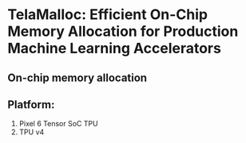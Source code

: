 # TelaMalloc: Efficient On-Chip Memory Allocation for Production Machine Learning Accelerators

## On-chip memory allocation

## Platform:
1. Pixel 6 Tensor SoC TPU
2. TPU v4 